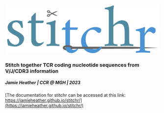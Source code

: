 ![](images/stitchr-logo.png)

### Stitch together TCR coding nucleotide sequences from V/J/CDR3 information

##### Jamie Heather | CCR @ MGH | 2023

[The documentation for stitchr can be accessed at this link: https://jamieheather.github.io/stitchr/](https://jamieheather.github.io/stitchr/)




